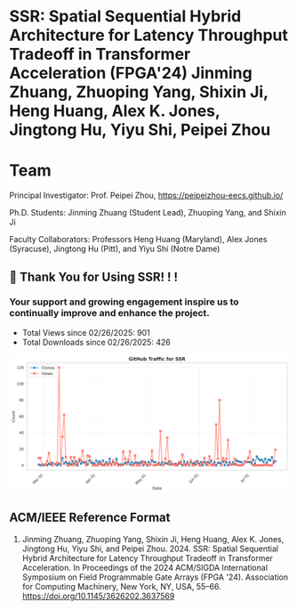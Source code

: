 # SSR: Spatial Sequential Hybrid Architecture for Latency Throughput Tradeoff in Transformer Acceleration (FPGA'24)  Jinming Zhuang, Zhuoping Yang, Shixin Ji, Heng Huang, Alex K. Jones, Jingtong Hu, Yiyu Shi, Peipei Zhou


# Team
Principal Investigator: Prof. Peipei Zhou, https://peipeizhou-eecs.github.io/

Ph.D. Students: Jinming Zhuang (Student Lead), Zhuoping Yang, and Shixin Ji

Faculty Collaborators: Professors Heng Huang (Maryland), Alex Jones (Syracuse), Jingtong Hu (Pitt), and Yiyu Shi (Notre Dame)

## 🚀 Thank You for Using SSR! ! !
### Your support and growing engagement inspire us to continually improve and enhance the project.
+ Total Views since 02/26/2025: <!--VIEWS-->901<!--/VIEWS-->
+ Total Downloads since 02/26/2025: <!--CLONES-->426<!--/CLONES-->
<img src="./plot/SSR_traffic_plot.png" width="600" />

## ACM/IEEE Reference Format
1. Jinming Zhuang, Zhuoping Yang, Shixin Ji, Heng Huang, Alex K. Jones, Jingtong Hu, Yiyu Shi, and Peipei Zhou. 2024. SSR: Spatial Sequential Hybrid Architecture for Latency Throughput Tradeoff in Transformer Acceleration. In Proceedings of the 2024 ACM/SIGDA International Symposium on Field Programmable Gate Arrays (FPGA '24). Association for Computing Machinery, New York, NY, USA, 55–66. https://doi.org/10.1145/3626202.3637569
